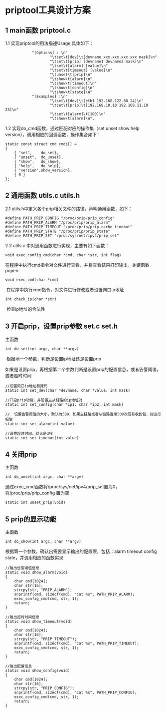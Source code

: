 # 							priptool工具设计方案

## 1 main函数 priptool.c

1.1 实现priptool的用法描述Usage,具体如下：

```
            "[Options] : \n"
                    "\tset\t[dev]\t[devname xxx.xxx.xxx.xxx mask]\n"
                    "\tset\t[prip] [devname1 devname2 mask]\n"
                    "\tset\t[alarm] [value]\n"
                    "\tset\t[timeout] [value]\n"
                    "\tunset\t[prip]\n"
                    "\tshow\t[alarm]\n"
                    "\tshow\t[timeout]\n"
                    "\tshow\t[config]\n"
                    "\tshow\t[state]\n"
            "[Examples] :\n"
                    "\tset\t[dev]\t[eth1 192.168.122.80 24]\n"
                    "\tset\t[prip]\t[192.168.10.10 192.168.11.10 24]\n"
                    "\tset\t[alarm]\t[100]\n"
                    "\tshow\t[alarm]\n",

```

1.2  实现do_cmd函数，通过匹配对应的操作集（set unset show help version），调用相应的回调函数，操作集合如下：

```
static const struct cmd cmds[] =
{
    { "set",    do_set},
    { "unset",  do_unset},
    { "show",   do_show},
    { "help",   do_help},
    { "version",show_version},
    { 0 }
};

```



## 2 通用函数 utils.c utils.h

2.1 utils.h中定义各个prip相关文件的路径，声明通用函数，如下：

```
#define PATH_PRIP_CONFIG "/proc/prip/prip_config"
#define PATH_PRIP_ALARM "/proc/prip/prip_alarm"
#define PATH_PRIP_TIMEOUT "/proc/prip/prip_cache_timeout"
#define PATH_PRIP_STATE "/proc/prip/prip_state"
#define PATH_PRIP_SET "/proc/sys/net/ipv4/prip_set"

```

2.2 utils.c 中对通用函数进行实现，主要有如下函数：

```
void exec_config_cmd(char *cmd, char *str, int flag)
```

​	在程序中执行cmd指令对文件进行查看，并将查看结果打印输出，关键函数popen



```
void exec_cmd(char *cmd)
```

​	在程序中执行cmd指令，对文件进行修改或者设置网口ip地址



```
int check_ip(char *str)
```

​	检查ip地址的合法性



## 3 开启prip，设置prip参数 set.c set.h

主函数

```
int do_set(int argc, char **argv)
```

​	根据地一个参数，判断是设置ip地址还是设置prip

​	如果是设置prip，再根据第二个参数判断是设置prip的配置信息，或者告警阈值，或者超时时间



```
//设置网口ip地址和掩码
static int set_dev(char *devname, char *value, int mask)
```



```
//开启prip功能，并设置主从链路的ip地址对
static int set_config(char *ip1, char *ip2, int mask)
```



```
//	设置告警阈值的大小，默认为500，如果主链路或者从链路连续500次没有收到包，则进行报警
static int set_alarm(int value)
```



```
//设置超时时间，默认是3秒
static int set_timeout(int value)
```



## 4 关闭prip

主函数

```
int do_unset(int argc, char **argv)
```

通过exec_cmd函数将/proc/sys/net/ipv4/prip_set置为0，将/proc/prip/prip_config 置为空

```
static int unset_prip(void)
```



## 5 prip的显示功能

主函数

```
int do_show(int argc, char **argv)
```

根据第一个参数，确认出需要显示输出的配置项，包括：alarm timeout config state，并调用相应的函数实现

```
//输出告警阈值信息
static void show_alarm(void)
{
    char cmd[1024];
    char str[16];
    strcpy(str, "PRIP_ALARM"); 
    snprintf(cmd, sizeof(cmd), "cat %s", PATH_PRIP_ALARM);
    exec_config_cmd(cmd, str, 1);
    return;
}
```



```
//输出超时时间信息
static void show_timeout(void)
{
    char cmd[1024];
    char str[16];
    strcpy(str, "PRIP_TIMEOUT");
    snprintf(cmd, sizeof(cmd), "cat %s", PATH_PRIP_TIMEOUT);
    exec_config_cmd(cmd, str, 1);
    return;
}
```





```
//输出配置信息
static void show_config(void)
{
    char cmd[1024];
    char str[16];
    strcpy(str, "PRIP_CONFIG");
    snprintf(cmd, sizeof(cmd), "cat %s", PATH_PRIP_CONFIG);
    exec_config_cmd(cmd, str, 1);
    return;
}
```

